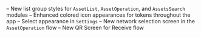 – New list group styles for `AssetList`, `AssetOperation`, and `AssetsSearch` modules
– Enhanced colored icon appearances for tokens throughout the app
– Select appearance in `Settings`
– New network selection screen in the `AssetOperation` flow
– New QR Screen for Receive flow